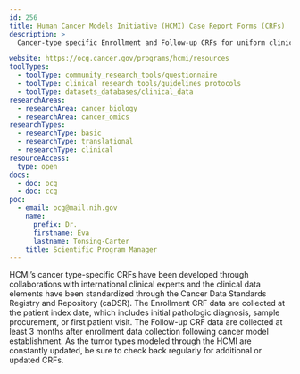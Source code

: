 ```yaml
---
id: 256
title: Human Cancer Models Initiative (HCMI) Case Report Forms (CRFs)
description: >
  Cancer-type specific Enrollment and Follow-up CRFs for uniform clinical data collection

website: https://ocg.cancer.gov/programs/hcmi/resources
toolTypes:
  - toolType: community_research_tools/questionnaire
  - toolType: clinical_research_tools/guidelines_protocols
  - toolType: datasets_databases/clinical_data
researchAreas:
  - researchArea: cancer_biology
  - researchArea: cancer_omics
researchTypes:
  - researchType: basic
  - researchType: translational
  - researchType: clinical
resourceAccess:
  type: open
docs:
  - doc: ocg
  - doc: ccg
poc:
  - email: ocg@mail.nih.gov
    name:
      prefix: Dr.
      firstname: Eva
      lastname: Tonsing-Carter
    title: Scientific Program Manager
---
```

HCMI’s cancer type-specific CRFs have been developed through collaborations with international clinical experts and the clinical data elements have been standardized through the Cancer Data Standards Registry and Repository (caDSR). The Enrollment CRF data are collected at the patient index date, which includes initial pathologic diagnosis, sample procurement, or first patient visit. The Follow-up CRF data are collected at least 3 months after enrollment data collection following cancer model establishment. As the tumor types modeled through the HCMI are constantly updated, be sure to check back regularly for additional or updated CRFs.
